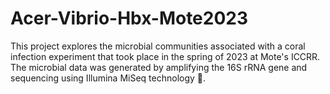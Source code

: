 # Acer-Vibrio-Hbx-Mote2023
This project explores the microbial communities associated with a coral infection experiment that took place in the spring of 2023 at Mote's ICCRR. The microbial data was generated by amplifying the 16S rRNA gene and sequencing using Illumina MiSeq technology 🔬. 
